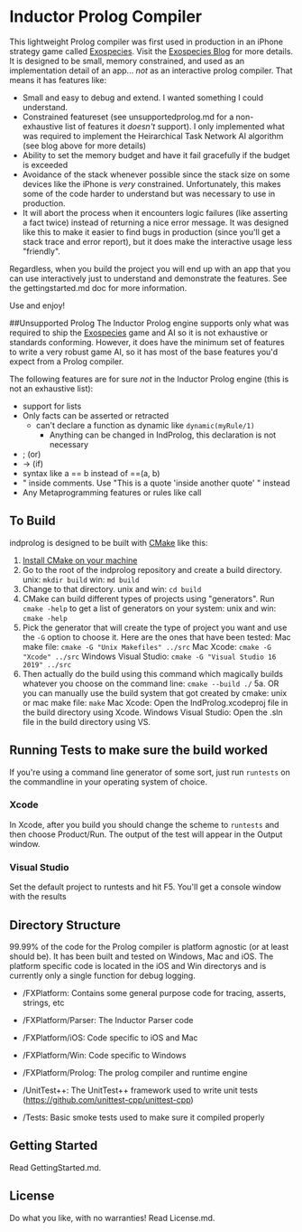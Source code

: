 Inductor Prolog Compiler
========================
This lightweight Prolog compiler was first used in production in an iPhone strategy game called [Exospecies](https://www.exospecies.com). Visit the [Exospecies Blog](https://www.exospecies.com/blog) for more details.  It is designed to be small, memory constrained, and used as an implementation detail of an app... *not* as an interactive prolog compiler.  That means it has features like:

- Small and easy to debug and extend.  I wanted something I could understand.
- Constrained featureset (see unsupportedprolog.md for a non-exhaustive list of features it *doesn't* support). I only implemented what was required to implement the Heirarchical Task Network AI algorithm (see blog above for more details)
- Ability to set the memory budget and have it fail gracefully if the budget is exceeded
- Avoidance of the stack whenever possible since the stack size on some devices like the iPhone is *very* constrained.  Unfortunately, this makes some of the code harder to understand but was necessary to use in production.
- It will abort the process when it encounters logic failures (like asserting a fact twice) instead of returning a nice error message.  It was designed like this to make it easier to find bugs in production (since you'll get a stack trace and error report), but it does make the interactive usage less "friendly".

Regardless, when you build the project you will end up with an app that you can use interactively just to understand and demonstrate the features.  See the gettingstarted.md doc for more information.

Use and enjoy!

##Unsupported Prolog
The Inductor Prolog engine supports only what was required to ship the [Exospecies](www.exospecies.com) game and AI so it is not exhaustive or standards conforming. However, it does have the minimum set of features to write a very robust game AI, so it has most of the base features you'd expect from a Prolog compiler.

The following features are for sure *not* in the Inductor Prolog engine (this is not an exhaustive list):
- support for lists
- Only facts can be asserted or retracted
	- can't declare a function as dynamic like `dynamic(myRule/1)`
		- Anything can be changed in IndProlog, this declaration is not necessary
- ; (or)
- -> (if)
- syntax like a == b instead of ==(a, b)
- " inside comments.  Use "This is a quote 'inside another quote' " instead
- Any Metaprogramming features or rules like call
	

## To Build
indprolog is designed to be built with [CMake](https://cmake.org) like this:

1. [Install CMake on your machine](https://cmake.org/install/)
2. Go to the root of the indprolog repository and create a build directory. 
	unix: `mkdir build`
	win: `md build`
3. Change to that directory.
	unix and win: `cd build`
4. CMake can build different types of projects using "generators".  Run `cmake -help` to get a list of generators on your system:
	unix and win: `cmake -help`
4. Pick the generator that will create the type of project you want and use the `-G` option to choose it. Here are the ones that have been tested:
	Mac make file: 			`cmake -G "Unix Makefiles" ../src`
	Mac Xcode:	 			`cmake -G "Xcode" ../src`
	Windows Visual Studio: 	`cmake -G "Visual Studio 16 2019" ../src`
5. Then actually do the build using this command which magically builds whatever you choose on the command line: 
	`cmake --build ./`
5a. OR you can manually use the build system that got created by cmake:
	unix or mac make file: 	`make`
	Mac Xcode:				Open the IndProlog.xcodeproj file in the build directory using Xcode.
	Windows Visual Studio: 	Open the .sln file in the build directory using VS.

## Running Tests to make sure the build worked
If you're using a command line generator of some sort, just run `runtests` on the commandline in your operating system of choice.


### Xcode
In Xcode, after you build you should change the scheme to `runtests` and then choose Product/Run.  The output of the test will appear in the Output window.


### Visual Studio
Set the default project to runtests and hit F5. You'll get a console window with the results

## Directory Structure
99.99% of the code for the Prolog compiler is platform agnostic (or at least should be). It has been built and tested on Windows, Mac and iOS. The platform specific code is located in the iOS and Win directorys and is currently only a single function for debug logging.

- /FXPlatform: 			Contains some general purpose code for tracing, asserts, strings, etc
- /FXPlatform/Parser: 	The Inductor Parser code
- /FXPlatform/iOS: 		Code specific to iOS and Mac
- /FXPlatform/Win: 		Code specific to Windows
- /FXPlatform/Prolog: 	The prolog compiler and runtime engine

- /UnitTest++:			The UnitTest++ framework used to write unit tests (https://github.com/unittest-cpp/unittest-cpp)
- /Tests:				Basic smoke tests used to make sure it compiled properly

## Getting Started

Read GettingStarted.md.

License
---------
Do what you like, with no warranties! Read License.md.